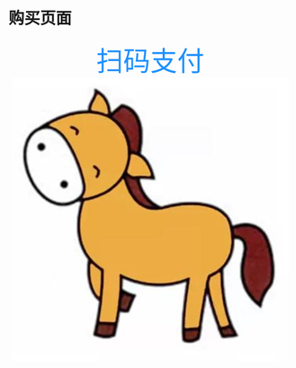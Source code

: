 # 购买页面

<center><font color=#1e90ff size=36>扫码支付</font></center>

<div style="text-align: center">
<img src="../.vuepress/public/pay_qr_code.png"/>
</div>
